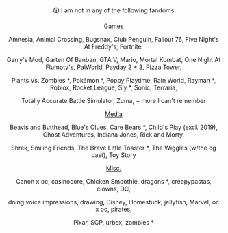 <div align="center">
  
🛈 I am not in any of the following fandoms

<ins>Games</ins>

Amnesia, Animal Crossing, Bugsnax, Club Penguin, Fallout 76, Five Night's At Freddy's, Fortnite,

Garry's Mod, Garten Of Banban, GTA V, Mario, Mortal Kombat, One Night At Flumpty's, PalWorld, Payday 2 + 3, Pizza Tower,

Plants Vs. Zombies *, Pokémon *, Poppy Playtime, Rain World, Rayman *, Roblox, Rocket League, Sly *, Sonic, Terraria, 

Totally Accurate Battle Simulator, Zuma, + more I can't remember

<ins>Media</ins>

Beavis and Butthead, Blue's Clues, Care Bears *, Child's Play (excl. 2019), Ghost Adventures, Indiana Jones, Rick and Morty,

Shrek, Smiling Friends, The Brave Little Toaster *, The Wiggles (w/the og cast), Toy Story

<ins>Misc.</ins>

Canon x oc, casinocore, Chicken Smoothie, dragons *, creepypastas, clowns, DC,

doing voice impressions, drawing, Disney, Homestuck, jellyfish, Marvel, oc x oc, pirates,

Pixar, SCP, urbex, zombies *
